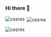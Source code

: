 ### Hi there 👋

<!--
**cezres/cezres** is a ✨ _special_ ✨ repository because its `README.md` (this file) appears on your GitHub profile.

Here are some ideas to get you started:

- 🔭 I’m currently working on ...
- 🌱 I’m currently learning ...
- 👯 I’m looking to collaborate on ...
- 🤔 I’m looking for help with ...
- 💬 Ask me about ...
- 📫 How to reach me: ...
- 😄 Pronouns: ...
- ⚡ Fun fact: ...
-->


<p><img align="left" src="https://github-readme-stats.vercel.app/api/top-langs?username=cezres&show_icons=true&locale=en&layout=compact" alt="cezres" /></p>

<p>&nbsp;<img align="center" src="https://github-readme-stats.vercel.app/api?username=cezres&show_icons=true&locale=en" alt="cezres" /></p>

<p><img align="center" src="https://github-readme-streak-stats.herokuapp.com/?user=cezres&" alt="cezres" /></p>
